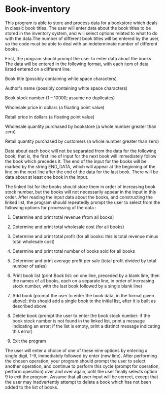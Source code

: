 # Book-inventory

This program is able to store and process data for a bookstore which deals in classic book titles. The user will enter data about the book titles to be stored in the inventory system, and will select options related to what to do with the data.The number of different book titles will be entered by the user, so the code must be able to deal with an indeterminate number of different books.


First, the program should prompt the user to enter data about the books. The data will be entered in the following format, with each item of data listed entered on a different line:


Book title (possibly containing white space characters)

Author's name (possibly containing white space characters)

Book stock number (1 – 10000; assume no duplicates)

Wholesale price in dollars (a floating point value)

Retail price in dollars (a floating point value)

Wholesale quantity purchased by bookstore (a whole number greater than zero)

Retail quantity purchased by customers (a whole number greater than zero)


Data about each book will not be separated from the data for the following book; that is, the first line of input for the next book will immediately follow the book which precedes it. The end of the input for the books will be marked by the string END_DATA, which will appear at the beginning of the line on the next line after the end of the data for the last book. There will be data about
at least one book in the input. 


The linked list for the books should store them in order of increasing book stock number, but the books will not necessarily appear in the input in this order. After reading the input data about the books, and constructing the linked list, the program should
repeatedly prompt the user to select from the following options for processing of the data :


1. Determine and print total revenue (from all books)

2. Determine and print total wholesale cost (for all books)

3. Determine and print total profit (for all books: this is total revenue minus total wholesale cost)

4. Determine and print total number of books sold for all books

5. Determine and print average profit per sale (total profit divided by total number of sales)

6. Print book list (print Book list: on one line, preceded by a blank line, then the names of all books,
each on a separate line, in order of increasing stock number, with the last book followed by a
single blank line)

7. Add book (prompt the user to enter the book data, in the format given above): this should add a
single book to the initial list, after it is built as described above

8. Delete book (prompt the user to enter the book stock number: if the book stock number is not
found in the linked list, print a message indicating an error; if the list is empty, print a distinct
message indicating this error)

9. Exit the program


The user will enter a choice of one of these nine options by entering a single digit, 1-9, immediately followed by enter (new line). After performing the chosen operation, your program should prompt the user to select another operation, and continue to perform this cycle (prompt for operation, perform operation) over and over again, until the user finally selects option 9 to exit the program.
Assume that all user input will be correct, except that the user may inadvertently attempt to delete a book which has not been added to the list of books. 
